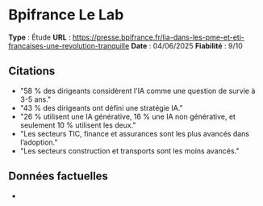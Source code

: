 # Bpifrance Le Lab

**Type** : Étude
**URL** : https://presse.bpifrance.fr/lia-dans-les-pme-et-eti-francaises-une-revolution-tranquille
**Date** : 04/06/2025
**Fiabilité** : 9/10

## Citations

* "58 % des dirigeants considèrent l'IA comme une question de survie à 3-5 ans."
* "43 % des dirigeants ont défini une stratégie IA."
* "26 % utilisent une IA générative, 16 % une IA non générative, et seulement 10 % utilisent les deux."
* "Les secteurs TIC, finance et assurances sont les plus avancés dans l’adoption."
* "Les secteurs construction et transports sont les moins avancés."

## Données factuelles

- 
